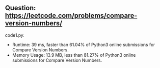 ## Question: https://leetcode.com/problems/compare-version-numbers/

code1.py:
* Runtime: 39 ms, faster than 61.04% of Python3 online submissions for Compare Version Numbers.
* Memory Usage: 13.9 MB, less than 81.27% of Python3 online submissions for Compare Version Numbers.